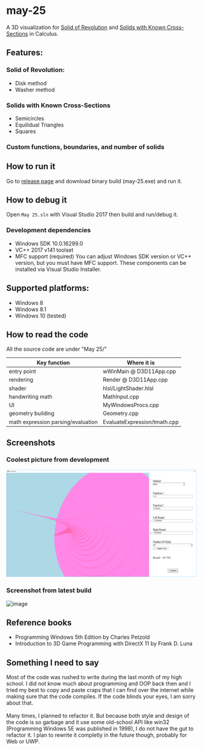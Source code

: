 # may-25
A 3D visualization for [Solid of Revolution](https://en.wikipedia.org/wiki/Solid_of_revolution) and [Solids with Known Cross-Sections](http://www.ccsdk12.org/mclemens/courses/APcalcAssign/IA-8.pdf) in Calculus.

## Features:

### Solid of Revolution:
* Disk method
* Washer method

### Solids with Known Cross-Sections
* Semicircles
* Equilidual Triangles
* Squares

### Custom functions, boundaries, and number of solids

## How to run it
Go to [release page](https://github.com/gitletH/may-25/releases/latest) and download binary build (may-25.exe) and run it.

## How to debug it
Open `May 25.sln` with Visual Studio 2017 then build and run/debug it. 
### Development dependencies
* Windows SDK 10.0.16299.0
* VC++ 2017 v141 toolset
* MFC support (required)
You can adjust Windows SDK version or VC++ version, but you must have MFC support. These components can be installed via Visual Studio Installer.

## Supported platforms:
* Windows 8
* Windows 8.1
* Windows 10 (tested)

## How to read the code
All the source code are under "May 25/"

| Key function | Where it is |
| ------------- | ------------- |
| entry point  | wWinMain @ D3D11App.cpp  |
| rendering | Render @ D3D11App.cpp |
| shader | hlsl/LightShader.hlsl |
| handwriting math | MathInput.cpp |
| UI | MyWindowsProcs.cpp |
| geometry building  | Geometry.cpp  |
| math expression parsing/evaluation| EvaluateExpression/tmath.cpp |

## Screenshots

### Coolest picture from development
![alt text](https://github.com/gitletH/may-25/blob/master/screenshot/log_func.png?raw=true)


### Screenshot from latest build
![image](https://user-images.githubusercontent.com/18585305/39908199-dab1feb2-54a1-11e8-8637-ef2b18083ad9.png)

## Reference books
* Programming Windows 5th Edition by Charles Petzold
* Introduction to 3D Game Programming with DirectX 11 by Frank D. Luna

## Something I need to say
Most of the code was rushed to write during the last month of my high school. I did not know much about programming and OOP back then and I tried my best to copy and paste craps that I can find over the internet while making sure that the code compiles. If the code blinds your eyes, I am sorry about that.
<br />
<br />
Many times, I planned to refactor it. But because both style and design of the code is so garbage and it use some old-school API like win32 (Programming Windows 5E was published in 1998), I do not have the gut to refactor it. I plan to rewrite it completly in the future though, probably for Web or UWP. 
